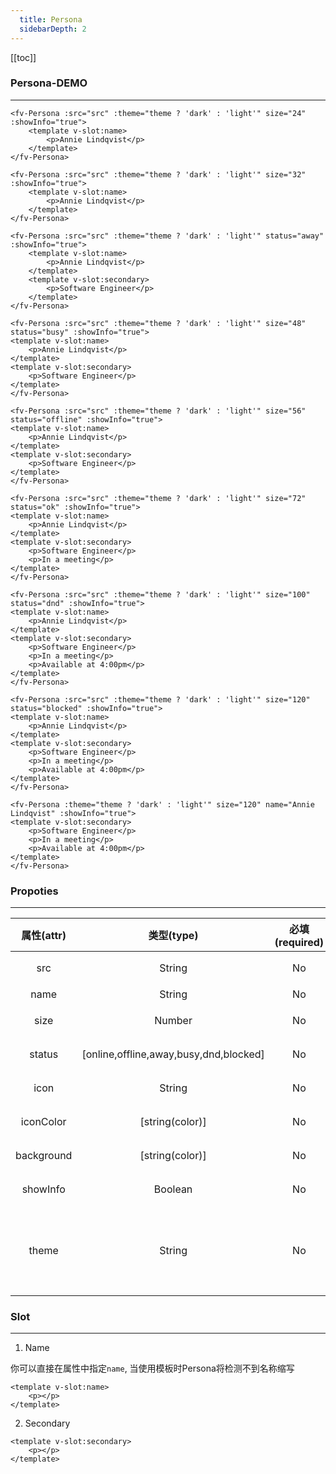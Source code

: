 ```yaml
---
  title: Persona
  sidebarDepth: 2
---
```

  
[[toc]]

### Persona-DEMO
---

<script>
export default {
    data () {
        return {
            src: "https://static2.sharepointonline.com/files/fabric/office-ui-fabric-react-assets/persona-female.png",
            theme: false
        }
    }
}
</script>

<ClientOnly>

<fv-toggle-switch v-model="theme" on="Dark" off="Light"></fv-toggle-switch>

<fv-Persona :src="src" :theme="theme ? 'dark' : 'light'" size="24" status="online" :showInfo="true">
<template v-slot:name>
    <p>Annie Lindqvist</p>
</template>
</fv-Persona>
</ClientOnly>

```vue
<fv-Persona :src="src" :theme="theme ? 'dark' : 'light'" size="24" :showInfo="true">
    <template v-slot:name>
        <p>Annie Lindqvist</p>
    </template>
</fv-Persona>
```

<ClientOnly>
<fv-Persona :src="src" :theme="theme ? 'dark' : 'light'" size="32" status="online" :showInfo="true">
<template v-slot:name>
    <p>Annie Lindqvist</p>
</template>
</fv-Persona>
</ClientOnly>

```vue
<fv-Persona :src="src" :theme="theme ? 'dark' : 'light'" size="32" :showInfo="true">
    <template v-slot:name>
        <p>Annie Lindqvist</p>
    </template>
</fv-Persona>
```

<ClientOnly>
<fv-Persona :src="src" :theme="theme ? 'dark' : 'light'" status="away" :showInfo="true">
<template v-slot:name>
    <p>Annie Lindqvist</p>
</template>
<template v-slot:secondary>
    <p>Software Engineer</p>
</template>
</fv-Persona>
</ClientOnly>

```vue
<fv-Persona :src="src" :theme="theme ? 'dark' : 'light'" status="away" :showInfo="true">
    <template v-slot:name>
        <p>Annie Lindqvist</p>
    </template>
    <template v-slot:secondary>
        <p>Software Engineer</p>
    </template>
</fv-Persona>
```


<ClientOnly>
<fv-Persona :src="src" :theme="theme ? 'dark' : 'light'" size="48" status="busy" :showInfo="true">
<template v-slot:name>
    <p>Annie Lindqvist</p>
</template>
<template v-slot:secondary>
    <p>Software Engineer</p>
</template>
</fv-Persona>
</ClientOnly>

```vue
<fv-Persona :src="src" :theme="theme ? 'dark' : 'light'" size="48" status="busy" :showInfo="true">
<template v-slot:name>
    <p>Annie Lindqvist</p>
</template>
<template v-slot:secondary>
    <p>Software Engineer</p>
</template>
</fv-Persona>
```


<ClientOnly>
<fv-Persona :src="src" :theme="theme ? 'dark' : 'light'" size="56" status="offline" :showInfo="true">
<template v-slot:name>
    <p>Annie Lindqvist</p>
</template>
<template v-slot:secondary>
    <p>Software Engineer</p>
</template>
</fv-Persona>
</ClientOnly>

```vue
<fv-Persona :src="src" :theme="theme ? 'dark' : 'light'" size="56" status="offline" :showInfo="true">
<template v-slot:name>
    <p>Annie Lindqvist</p>
</template>
<template v-slot:secondary>
    <p>Software Engineer</p>
</template>
</fv-Persona>
```


<ClientOnly>
<fv-Persona :src="src" :theme="theme ? 'dark' : 'light'" size="72" status="ok" :showInfo="true">
<template v-slot:name>
    <p>Annie Lindqvist</p>
</template>
<template v-slot:secondary>
    <p>Software Engineer</p>
    <p>In a meeting</p>
</template>
</fv-Persona>
</ClientOnly>

```vue
<fv-Persona :src="src" :theme="theme ? 'dark' : 'light'" size="72" status="ok" :showInfo="true">
<template v-slot:name>
    <p>Annie Lindqvist</p>
</template>
<template v-slot:secondary>
    <p>Software Engineer</p>
    <p>In a meeting</p>
</template>
</fv-Persona>
```


<ClientOnly>
<fv-Persona :src="src" :theme="theme ? 'dark' : 'light'" size="100" status="dnd" :showInfo="true">
<template v-slot:name>
    <p>Annie Lindqvist</p>
</template>
<template v-slot:secondary>
    <p>Software Engineer</p>
    <p>In a meeting</p>
    <p>Available at 4:00pm</p>
</template>
</fv-Persona>
</ClientOnly>

```vue
<fv-Persona :src="src" :theme="theme ? 'dark' : 'light'" size="100" status="dnd" :showInfo="true">
<template v-slot:name>
    <p>Annie Lindqvist</p>
</template>
<template v-slot:secondary>
    <p>Software Engineer</p>
    <p>In a meeting</p>
    <p>Available at 4:00pm</p>
</template>
</fv-Persona>
```


<ClientOnly>
<fv-Persona :src="src" :theme="theme ? 'dark' : 'light'" size="120" status="blocked" :showInfo="true">
<template v-slot:name>
    <p>Annie Lindqvist</p>
</template>
<template v-slot:secondary>
    <p>Software Engineer</p>
    <p>In a meeting</p>
    <p>Available at 4:00pm</p>
</template>
</fv-Persona>
</ClientOnly>

```vue
<fv-Persona :src="src" :theme="theme ? 'dark' : 'light'" size="120" status="blocked" :showInfo="true">
<template v-slot:name>
    <p>Annie Lindqvist</p>
</template>
<template v-slot:secondary>
    <p>Software Engineer</p>
    <p>In a meeting</p>
    <p>Available at 4:00pm</p>
</template>
</fv-Persona>
```


<ClientOnly>
<fv-Persona :theme="theme ? 'dark' : 'light'" size="120" name="Annie Lindqvist" :showInfo="true">
<template v-slot:secondary>
    <p>Software Engineer</p>
    <p>In a meeting</p>
    <p>Available at 4:00pm</p>
</template>
</fv-Persona>
</ClientOnly>

```vue
<fv-Persona :theme="theme ? 'dark' : 'light'" size="120" name="Annie Lindqvist" :showInfo="true">
<template v-slot:secondary>
    <p>Software Engineer</p>
    <p>In a meeting</p>
    <p>Available at 4:00pm</p>
</template>
</fv-Persona>
```


### Propoties
---
| 属性(attr) |               类型(type)               | 必填(required) | 默认值(default) |                      说明(statement)                      |
|:----------:|:--------------------------------------:|:--------------:|:---------------:|:---------------------------------------------------------:|
|    src     |                 String                 |       No       |       N/A       |                    Persona图像资源链接                    |
|    name    |                 String                 |       No       |       N/A       |                           名称                            |
|    size    |                 Number                 |       No       |       40        |                      Persona头像大小                      |
|   status   | [online,offline,away,busy,dnd,blocked] |       No       |       N/A       |                        Persona状态                        |
|    icon    |                 String                 |       No       |       N/A       |                      自定义状态图标                       |
| iconColor  |            [string(color)]             |       No       |       N/A       |                   自定义状态图标前景色                    |
| background |            [string(color)]             |       No       |       N/A       |                   自定义状态图标背景色                    |
|  showInfo  |                Boolean                 |       No       |      false      |                       是否显示信息                        |
|   theme    |                 String                 |       No       |     system      | 主题样式, 包含`light`, `dark`, `system`, `custom`几种样式 |

### Slot
---

1. Name

你可以直接在属性中指定`name`, 当使用模板时Persona将检测不到名称缩写

```vue
<template v-slot:name>
    <p></p>
</template>
```

2. Secondary

```vue
<template v-slot:secondary>
    <p></p>
</template>
```
